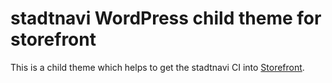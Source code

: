 # stadtnavi WordPress child theme for storefront

This is a child theme which helps to get the stadtnavi CI into [Storefront](https://de.wordpress.org/themes/storefront/). 